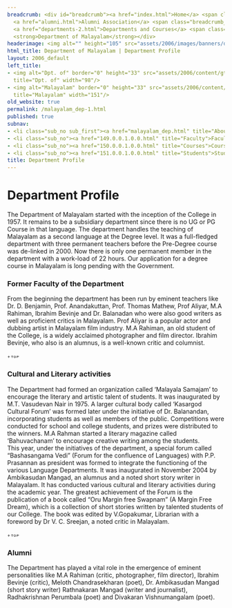 ```yaml
---
breadcrumb: <div id="breadcrumb"><a href="index.html">Home</a> <span class="breadcrumb_spacer">&gt;</span>
  <a href="alumni.html">Alumni Association</a> <span class="breadcrumb_spacer">&gt;</span>
  <a href="departments-2.html">Departments and Courses</a> <span class="breadcrumb_spacer">&gt;</span>
  <strong>Department of Malayalam</strong></div>
headerimage: <img alt="" height="105" src="assets/2006/images/banners/departments.jpg" width="472"/>
html_title: Department of Malayalam | Department Profile
layout: 2006_default
left_title:
- <img alt="Dpt. of" border="0" height="33" src="assets/2006/content/gt/fcb6421c7c62628408190d4ca84029e5.png"
  title="Dpt. of" width="98"/>
- <img alt="Malayalam" border="0" height="33" src="assets/2006/content/gt/66593839918d379853d8e326b58222c5.png"
  title="Malayalam" width="151"/>
old_website: true
permalink: /malayalam_dep-1.html
published: true
subnav:
- <li class="sub_no sub_first"><a href="malayalam_dep.html" title="About">About</a></li>
- <li class="sub_no"><a href="149.0.0.1.0.0.html" title="Faculty">Faculty</a></li>
- <li class="sub_no"><a href="150.0.0.1.0.0.html" title="Courses">Courses</a></li>
- <li class="sub_no"><a href="151.0.0.1.0.0.html" title="Students">Students</a></li>
title: Department Profile
---
```


# Department Profile

The Department of Malayalam started with the inception of the College in 1957.
It remains to be a subsidiary department since there is no UG or PG Course in
that language. The department handles the teaching of Malayalam as a second
language at the Degree level. It was a full-fledged department with three
permanent teachers before the Pre-Degree course was de-linked in 2000. Now
there is only one permanent member in the department with a work-load of 22
hours. Our application for a degree course in Malayalam is long pending with
the Government.

### Former Faculty of the Department

From the beginning the department has been run by eminent teachers like Dr. D.
Benjamin, Prof. Anandakuttan, Prof. Thomas Mathew, Prof Aliyar, M.A Rahiman,
Ibrahim Bevinje and Dr. Balanadan who were also good writers as well as
proficient critics in Malayalam. Prof Aliyar is a popular actor and dubbing
artist in Malayalam film industry. M.A Rahiman, an old student of the College,
is a widely acclaimed photographer and film director. Ibrahim Bevinje, who
also is an alumnus, is a well-known critic and columnist.

![](assets/2006/img/article/top_link_0.gif)

### Cultural and Literary activities

The Department had formed an organization called ‘Malayala Samajam’ to
encourage the literary and artistic talent of students. It was inaugurated by
M.T. Vasudevan Nair in 1975. A larger cultural body called ‘Kasargod Cultural
Forum’ was formed later under the initiative of Dr. Balanandan, incorporating
students as well as members of the public. Competitions were conducted for
school and college students, and prizes were distributed to the winners. M.A
Rahman started a literary magazine called ‘Bahuvachanam’ to encourage creative
writing among the students.  
This year, under the initiatives of the department, a special forum called
“Bashasangama Vedi” (Forum for the confluence of Languages) with P.P.
Prasannan as president was formed to integrate the functioning of the various
Language Departments. It was inaugurated in November 2004 by Ambikasudan
Mangad, an alumnus and a noted short story writer in Malayalam. It has
conducted various cultural and literary activities during the academic year.
The greatest achievement of the Forum is the publication of a book called “Oru
Margin free Swapnam” (A Margin Free Dream), which is a collection of short
stories written by talented students of our College. The book was edited by
V.Gopakumar, Librarian with a foreword by Dr V. C. Sreejan, a noted critic in
Malayalam.

![](assets/2006/img/article/top_link_0.gif)

### Alumni

The Department has played a vital role in the emergence of eminent
personalities like M.A Rahiman (critic, photographer, film director), Ibrahim
Bevinje (critic), Meloth Chandrasekharan (poet), Dr. Ambikasudan Mangad (short
story writer) Rathnakaran Mangad (writer and journalist), Radhakrishnan
Perumbala (poet) and Divakaran Vishnumangalam (poet).
